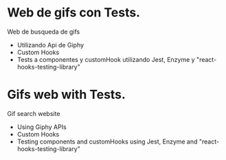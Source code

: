 # Web de gifs con Tests.

Web de busqueda de gifs
- Utilizando Api de Giphy
- Custom Hooks
- Tests a componentes y customHook utilizando Jest, Enzyme y "react-hooks-testing-library"


# Gifs web with Tests.

Gif search website
- Using Giphy APIs
- Custom Hooks
- Testing components and customHooks using Jest, Enzyme and "react-hooks-testing-library"
